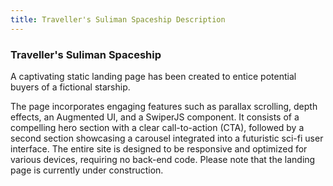 ```yaml
---
title: Traveller's Suliman Spaceship Description
---
```


### Traveller's Suliman Spaceship


A captivating static landing page has been created to entice potential buyers of a fictional starship. 

The page incorporates engaging features such as parallax scrolling, depth effects, an Augmented UI, and a SwiperJS component. It consists of a compelling hero section with a clear call-to-action (CTA), followed by a second section showcasing a carousel integrated into a futuristic sci-fi user interface. The entire site is designed to be responsive and optimized for various devices, requiring no back-end code. Please note that the landing page is currently under construction.